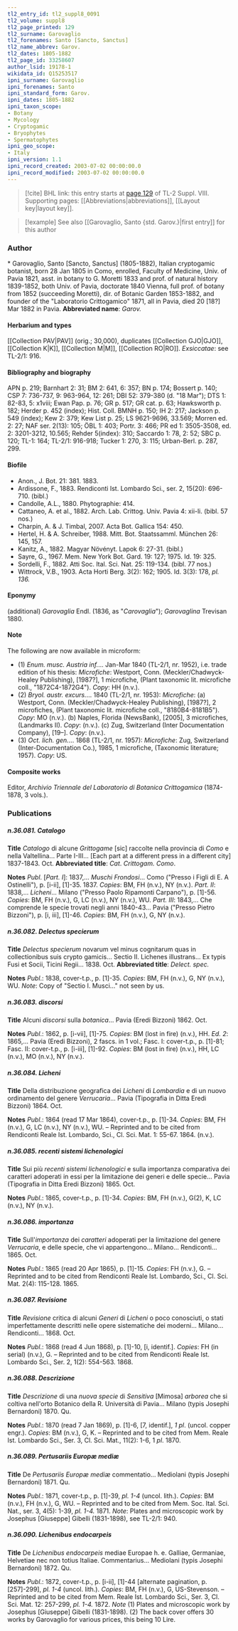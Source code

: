 ```yaml
---
tl2_entry_id: tl2_suppl8_0091
tl2_volume: suppl8
tl2_page_printed: 129
tl2_surname: Garovaglio
tl2_forenames: Santo [Sancto, Sanctus]
tl2_name_abbrev: Garov.
tl2_dates: 1805-1882
tl2_page_id: 33258607
author_lsid: 19178-1
wikidata_id: Q15253517
ipni_surname: Garovaglio
ipni_forenames: Santo
ipni_standard_form: Garov.
ipni_dates: 1805-1882
ipni_taxon_scope: 
- Botany
- Mycology
- Cryptogamic
- Bryophytes
- Spermatophytes
ipni_geo_scope: 
- Italy
ipni_version: 1.1
ipni_record_created: 2003-07-02 00:00:00.0
ipni_record_modified: 2003-07-02 00:00:00.0
---
```



> [!cite] BHL link: this entry starts at [page 129](https://www.biodiversitylibrary.org/page/33258607) of TL-2 Suppl. VIII.
> Supporting pages: [[Abbreviations|abbreviations]], [[Layout key|layout key]].

> [!example] See also [[Garovaglio, Santo {std. Garov.}|first entry]] for this author

### Author

\* Garovaglio, Santo \[Sancto, Sanctus\] (1805-1882), Italian cryptogamic botanist, born 28 Jan 1805 in Como, enrolled, Faculty of Medicine, Univ. of Pavia 1821, asst. in botany to G. Moretti 1833 and prof. of natural history 1839-1852, both Univ. of Pavia, doctorate 1840 Vienna, full prof. of botany from 1852 (succeeding Moretti), dir. of Botanic Garden 1853-1882, and founder of the "Laboratorio Crittogamico" 1871, all in Pavia, died 20 \[18?\] Mar 1882 in Pavia. 
**Abbreviated name**: *Garov.*

#### Herbarium and types

[[Collection PAV|PAV]] (orig.; 30,000), duplicates [[Collection GJO|GJO]], [[Collection K|K]], [[Collection M|M]], [[Collection RO|RO]].
*Exsiccatae*: see TL-2/1: 916.

#### Bibliography and biography

APN p. 219; Barnhart 2: 31; BM 2: 641, 6: 357; BN p. 174; Bossert p. 140; CSP 7: 736-737, 9: 963-964, 12: 261; DBI 52: 379-380 (d. "18 Mar"); DTS 1: 82-83, 5: x1viii; Ewan Pap. p. 76; GR p. 517; GR cat. p. 63; Hawksworth p. 182; Herder p. 452 (index); Hist. Coll. BMNH p. 150; IH 2: 217; Jackson p. 549 (index); Kew 2: 379; Kew List p. 25; LS 9621-9696, 33.569; Morren ed. 2: 27; NAF ser. 2(13): 105; ÖBL 1: 403; Portr. 3: 466; PR ed 1: 3505-3508, ed. 2: 3201-3212, 10.565; Rehder 5(index): 310; Saccardo 1: 78, 2: 52; SBC p. 120; TL-1: 164; TL-2/1: 916-918; Tucker 1: 270, 3: 115; Urban-Berl. p. 287, 299.

#### Biofile

- Anon., J. Bot. 21: 381. 1883.
- Ardissone, F., 1883. Rendiconti Ist. Lombardo Sci., ser. 2, 15(20): 696-710. (bibl.)
- Candolle, A.L., 1880. Phytographie: 414.
- Cattaneo, A. et al., 1882. Arch. Lab. Crittog. Univ. Pavia 4: xii-li. (bibl. 57 nos.)
- Charpin, A. & J. Timbal, 2007. Acta Bot. Gallica 154: 450.
- Hertel, H. & A. Schreiber, 1988. Mitt. Bot. Staatssamml. München 26: 145, 157.
- Kanitz, A., 1882. Magyar Növényt. Lapok 6: 27-31. (bibl.)
- Sayre, G., 1967. Mem. New York Bot. Gard. 19: 127; 1975. Id. 19: 325.
- Sordelli, F., 1882. Atti Soc. Ital. Sci. Nat. 25: 119-134. (bibl. 77 nos.)
- Wittrock, V.B., 1903. Acta Horti Berg. 3(2): 162; 1905. Id. 3(3): 178, *pl. 136.*

#### Eponymy

(additional) *Garovaglia* Endl. (1836, as "*Carovaglia*"); *Garovaglina* Trevisan 1880.

#### Note

The following are now available in microform:
- (1) *Enum. musc. Austria inf.*... Jan-Mar 1840 (TL-2/1, nr. 1952), i.e. trade edition of his thesis: *Microfiche*: Westport, Conn. (Meckler/Chadwyck-Healey Publishing), \[1987?\], 1 microfiche, (Plant taxonomic lit. microfiche coll., "1872C4-1872G4"). *Copy*: HH (n.v.).
- (2) *Bryol. austr. excurs.*... 1840 (TL-2/1, nr. 1953):
*Microfiche*: (a) Westport, Conn. (Meckler/Chadwyck-Healey Publishing), \[1987?\], 2 microfiches, (Plant taxonomic lit. microfiche coll., "8180B4-8181B5"). *Copy*: MO (n.v.).
(b) Naples, Florida (NewsBank), \[2005\], 3 microfiches, (Landmarks II). *Copy*: (n.v.).
(c) Zug, Switzerland (Inter Documentation Company), \[19–\]. *Copy*: (n.v.).
- (3) *Oct. lich. gen.*... 1868 (TL-2/1, nr. 1957):
*Microfiche*: Zug, Switzerland (Inter-Documentation Co.), 1985, 1 microfiche, (Taxonomic literature; 1957). *Copy*: US.

#### Composite works

Editor, *Archivio Triennale del Laboratorio di Botanica Crittogamica* (1874-1878, 3 vols.).

### Publications

##### n.36.081. Catalogo

**Title**
*Catalogo* di alcune *Grittogame* \[sic\] raccolte nella provincia di *Como* e nella Valtellina... Parte I-III... \[Each part at a different press in a different city\] 1837-1843. Oct.
**Abbreviated title**: *Cat*. *Crittogam. Como*.

**Notes**
*Publ*. \[*Part. I*\]: 1837,... *Muschi Frondosi*... Como ("Presso i Figli di E. A Ostinelli"), p. \[i-ii\], \[1\]-35. 1837. *Copies*: BM, FH (n.v.), NY (n.v.).
*Part. II*: 1838,... *Licheni*... Milano ("Presso Paolo Ripamonti Carpano"), p. \[1\]-56. *Copies*: BM, FH (n.v.), G, LC (n.v.), NY (n.v.), WU.
*Part. III*: 1843,... Che comprende le specie trovati negli anni 1840-43... Pavia ("Presso Pietro Bizzoni"), p. \[i, iii\], \[1\]-46. *Copies*: BM, FH (n.v.), G, NY (n.v.).

##### n.36.082. Delectus specierum

**Title**
*Delectus specierum* novarum vel minus cognitarum quas in collectionibus suis crypto gamicis... Sectio II. Lichenes illustrans... Ex typis Fusi et Socii, Ticini Regii... 1838. Oct.
**Abbreviated title**: *Delect. spec.*

**Notes**
*Publ*.: 1838, cover-t.p., p. \[1\]-35. *Copies*: BM, FH (n.v.), G, NY (n.v.), WU.
*Note*: Copy of "Sectio I. Musci..." not seen by us.

##### n.36.083. discorsi

**Title**
Alcuni *discorsi* sulla *botanica*... Pavia (Eredi Bizzoni) 1862. Oct.

**Notes**
*Publ*.: 1862, p. \[i-vii\], \[1\]-75. *Copies*: BM (lost in fire) (n.v.), HH.
*Ed. 2*: 1865,... Pavia (Eredi Bizzoni), 2 fascs. in 1 vol.; Fasc. I: cover-t.p., p. \[1\]-81; Fasc. II: cover-t.p., p. \[i-iii\], \[1\]-92. *Copies*: BM (lost in fire) (n.v.), HH, LC (n.v.), MO (n.v.), NY (n.v.).

##### n.36.084. Licheni

**Title**
Della distribuzione geografica dei *Licheni* di *Lombardia* e di un nuovo ordinamento del genere *Verrucaria*... Pavia (Tipografia in Ditta Eredi Bizzoni) 1864. Oct.

**Notes**
*Publ*.: 1864 (read 17 Mar 1864), cover-t.p., p. \[1\]-34. *Copies*: BM, FH (n.v.), G, LC (n.v.), NY (n.v.), WU. – Reprinted and to be cited from Rendiconti Reale Ist. Lombardo, Sci., Cl. Sci. Mat. 1: 55-67. 1864. (n.v.).

##### n.36.085. recenti sistemi lichenologici

**Title**
Sui più *recenti sistemi lichenologici* e sulla importanza comparativa dei caratteri adoperati in essi per la limitazione dei generi e delle specie... Pavia (Tipografia in Ditta Eredi Bizzoni) 1865. Oct.

**Notes**
*Publ*.: 1865, cover-t.p., p. \[1\]-34. *Copies*: BM, FH (n.v.), G(2), K, LC (n.v.), NY (n.v.).

##### n.36.086. importanza

**Title**
Sull'*importanza* dei *caratteri* adoperati per la limitazione del genere *Verrucaria*, e delle specie, che vi appartengono... Milano... Rendiconti... 1865. Oct.

**Notes**
*Publ*.: 1865 (read 20 Apr 1865), p. \[1\]-15. *Copies*: FH (n.v.), G. – Reprinted and to be cited from Rendiconti Reale Ist. Lombardo, Sci., Cl. Sci. Mat. 2(4): 115-128. 1865.

##### n.36.087. Revisione

**Title**
*Revisione* critica di alcuni *Generi* di *Licheni* o poco conosciuti, o stati imperfettamente descritti nelle opere sistematiche dei moderni... Milano... Rendiconti... 1868. Oct.

**Notes**
*Publ*.: 1868 (read 4 Jun 1868), p. \[1\]-10, \[i, identif.\]. *Copies*: FH (in serial) (n.v.), G. – Reprinted and to be cited from Rendiconti Reale Ist. Lombardo Sci., Ser. 2, 1(2): 554-563. 1868.

##### n.36.088. Descrizione

**Title**
*Descrizione* di una *nuova specie* di *Sensitiva* \[Mimosa\] *arborea* che si coltiva nell'orto Botanico della R. Università di Pavia... Milano (typis Josephi Bernardoni) 1870. Qu.

**Notes**
*Publ*.: 1870 (read 7 Jan 1869), p. \[1\]-6, \[7, identif.\], *1 pl*. (uncol. copper engr.). *Copies*: BM (n.v.), G, K. – Reprinted and to be cited from Mem. Reale Ist. Lombardo Sci., Ser. 3, Cl. Sci. Mat., 11(2): 1-6, 1 *pl*. 1870.

##### n.36.089. Pertusariis Europæ mediæ

**Title**
De *Pertusariis Europæ mediæ* commentatio... Mediolani (typis Josephi Bernardoni) 1871. Qu.

**Notes**
*Publ*.: 1871, cover-t.p., p. \[1\]-39, *pl. 1-4* (uncol. lith.). *Copies*: BM (n.v.), FH (n.v.), G, WU. – Reprinted and to be cited from Mem. Soc. Ital. Sci. Nat., ser. 3, 4(5): 1-39, *pl. 1-4.* 1871.
*Note*: Plates and microscopic work by Josephus \[Giuseppe\] Gibelli (1831-1898), see TL-2/1: 940.

##### n.36.090. Lichenibus endocarpeis

**Title**
De *Lichenibus endocarpeis* mediae Europae h. e. Galliae, Germaniae, Helvetiae nec non totius Italiae. Commentarius... Mediolani (typis Josephi Bernardoni) 1872. Qu.

**Notes**
*Publ*.: 1872, cover-t.p., p. \[i-ii\], \[1\]-44 \[alternate pagination, p. \[257\]-299\], *pl. 1-4* (uncol. lith.). *Copies*: BM, FH (n.v.), G, US-Stevenson. – Reprinted and to be cited from Mem. Reale Ist. Lombardo Sci., Ser. 3, Cl. Sci. Mat. 12: 257-299, *pl. 1-4.* 1872.
*Note* (1) Plates and microscopic work by Josephus \[Giuseppe\] Gibelli (1831-1898). (2) The back cover offers 30 works by Garovaglio for various prices, this being 10 Lire.

